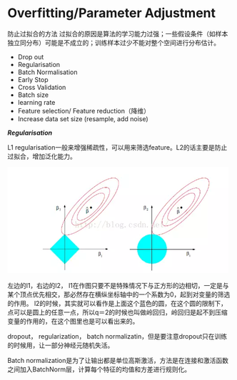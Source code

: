 # Overfitting/Parameter Adjustment

防止过拟合的方法 过拟合的原因是算法的学习能力过强；一些假设条件（如样本独立同分布）可能是不成立的；训练样本过少不能对整个空间进行分布估计。

* Drop out
* Regularisation
* Batch Normalisation
* Early Stop
* Cross Validation
* Batch size
* learning rate
* Feature selection/ Feature reduction（降维）
* Increase data set size \(resample, add noise\)

_**Regularisation**_

L1 regularisation一般来增强稀疏性，可以用来筛选feature。L2的话主要是防止过拟合，增加泛化能力。

![](../../.gitbook/assets/image%20%2830%29.png)

左边的l1，右边的l2， l1在作图只要不是特殊情况下与正方形的边相切，一定是与某个顶点优先相交，那必然存在横纵坐标轴中的一个系数为0，起到对变量的筛选的作用。 l2的时候，其实就可以看作是上面这个蓝色的圆，在这个圆的限制下，点可以是圆上的任意一点，所以q＝2的时候也叫做岭回归，岭回归是起不到压缩变量的作用的，在这个图里也是可以看出来的。



dropout， regularization， batch normalizatin，但是要注意dropout只在训练的时候用，让一部分神经元随机失活。

Batch normalization是为了让输出都是单位高斯激活，方法是在连接和激活函数之间加入BatchNorm层，计算每个特征的均值和方差进行规则化。

### 

